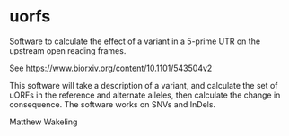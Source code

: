 # uorfs
Software to calculate the effect of a variant in a 5-prime UTR on the upstream open reading frames.

See https://www.biorxiv.org/content/10.1101/543504v2

This software will take a description of a variant, and calculate the set of uORFs in the reference and alternate alleles, then calculate the change in consequence. The software works on SNVs and InDels.

Matthew Wakeling
